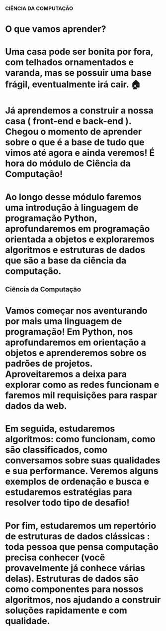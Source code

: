 ### CIÊNCIA DA COMPUTAÇÃO

# O que vamos aprender?

# Uma casa pode ser bonita por fora, com telhados ornamentados e varanda, mas se possuir uma base frágil, eventualmente irá cair. 🏠
# Já aprendemos a construir a nossa casa ( front-end e back-end ). Chegou o momento de aprender sobre o que é a base de tudo que vimos até agora e ainda veremos! É hora do módulo de Ciência da Computação!
# Ao longo desse módulo faremos uma introdução à linguagem de programação Python, aprofundaremos em programação orientada a objetos e exploraremos algoritmos e estruturas de dados que são a base da ciência da computação.

## Ciência da Computação

# Vamos começar nos aventurando por mais uma linguagem de programação! Em Python, nos aprofundaremos em orientação a objetos e aprenderemos sobre os padrões de projetos. Aproveitaremos a deixa para explorar como as redes funcionam e faremos mil requisições para raspar dados da web.

# Em seguida, estudaremos algoritmos: como funcionam, como são classificados, como conversamos sobre suas qualidades e sua performance. Veremos alguns exemplos de ordenação e busca e estudaremos estratégias para resolver todo tipo de desafio!

# Por fim, estudaremos um repertório de estruturas de dados clássicas : toda pessoa que pensa computação precisa conhecer (você provavelmente já conhece várias delas). Estruturas de dados são como componentes para nossos algoritmos, nos ajudando a construir soluções rapidamente e com qualidade.